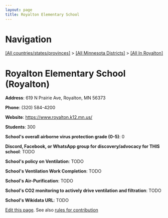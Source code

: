 ```yaml
---
layout: page
title: Royalton Elementary School
---
```

# Navigation

[[All countries/states/provinces]](../../..) > [[All Minnesota Districts]](../..) > [[All In Royalton]](..)

# Royalton Elementary School (Royalton)

**Address**: 619 N Prairie Ave, Royalton, MN 56373

**Phone**: (320) 584-4200

**Website**: <https://www.royalton.k12.mn.us/>

**Students**: 300

**School's overall airborne virus protection grade (0-5)**: 0

**Discord, Facebook, or WhatsApp group for discovery/advocacy for THIS school**: TODO

**School's policy on Ventilation**: TODO

**School's Ventilation Work Completion**: TODO

**School's Air-Purification**: TODO

**School's CO2 monitoring to actively drive ventilation and filtration**: TODO

**School's Wikidata URL**: TODO


[Edit this page](https://github.com/ventilate-schools/MN/edit/main/./Royalton/Royalton_Elementary_School.md). See also [rules for contribution](../../../contribution-rules/)